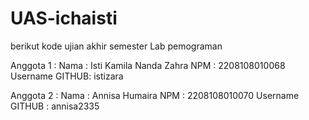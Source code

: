 # UAS-ichaisti
berikut kode ujian akhir semester Lab pemograman 

Anggota 1 :
Nama : Isti Kamila Nanda Zahra
NPM : 2208108010068
Username GITHUB: istizara

Anggota 2 :
Nama : Annisa Humaira
NPM : 2208108010070
Username GITHUB : annisa2335 
